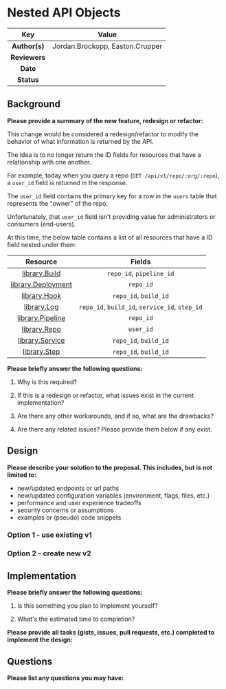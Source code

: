 # Nested API Objects

<!--
The name of this markdown file should:

1. Short and contain no more then 30 characters

2. Contain the date of submission in MM-DD format

3. Clearly state what the proposal is being submitted for
-->

| Key           | Value |
| :-----------: | :---: |
| **Author(s)** | Jordan.Brockopp, Easton.Crupper |
| **Reviewers** |       |
| **Date**      |       |
| **Status**    |       |

<!--
If you're already working with someone, please add them to the proper author/reviewer category.

If not, please leave the reviewer category empty and someone from the Vela team will assign it to themself.

Here is a brief explanation of the different proposal statuses:

1. Reviewed: The proposal is currently under review or has been reviewed.

2. Accepted: The proposal has been accepted and is ready for implementation.

3. In Progress: An accepted proposal is being implemented by actual work.

NOTE: The design is subject to change during this phase.

4. Cancelled: While or before implementation the proposal was cancelled.

NOTE: This can happen for a multitude of reasons.

5. Complete: This feature/change is implemented.
-->

## Background

<!--
This section is intended to describe the new feature, redesign or refactor.
-->

**Please provide a summary of the new feature, redesign or refactor:**

This change would be considered a redesign/refactor to modify the behavior of what information is returned by the API.

The idea is to no longer return the ID fields for resources that have a relationship with one another.

For example, today when you query a repo (`GET /api/v1/repo/:org/:repo`), a `user_id` field is returned in the response.

The `user_id` field contains the primary key for a row in the `users` table that represents the "owner" of the repo.

Unfortunately, that `user_id` field isn't providing value for administrators or consumers (end-users).

At this time, the below table contains a list of all resources that have a ID field nested under them:

| Resource           | Fields |
| :-----------: | :---: |
| [library.Build](https://github.com/go-vela/types/blob/master/library/build.go#L16-L51) | `repo_id`, `pipeline_id` |
| [library.Deployment](https://github.com/go-vela/types/blob/master/library/deployment.go#L13-L28) | `repo_id`       |
| [library.Hook](https://github.com/go-vela/types/blob/master/library/hook.go#L11-L29) | `repo_id`, `build_id` |
| [library.Log](https://github.com/go-vela/types/blob/master/library/log.go#L14-L25) | `repo_id`, `build_id`, `service_id`, `step_id` |
| [library.Pipeline](https://github.com/go-vela/types/blob/master/library/pipeline.go#L11-L31) | `repo_id` |
| [library.Repo](https://github.com/go-vela/types/blob/master/library/repo.go#L11-L38) | `user_id` |
| [library.Service](https://github.com/go-vela/types/blob/master/library/service.go#L16-L35) | `repo_id`, `build_id` |
| [library.Step](https://github.com/go-vela/types/blob/master/library/step.go#L16-L36) | `repo_id`, `build_id` |

<!--
Provide your description here.
-->

**Please briefly answer the following questions:**

1. Why is this required?

<!-- Answer here -->

2. If this is a redesign or refactor, what issues exist in the current implementation?

<!-- Answer here -->

3. Are there any other workarounds, and if so, what are the drawbacks?

<!-- Answer here -->

4. Are there any related issues? Please provide them below if any exist.

<!-- Answer here -->

## Design

<!--
This section is intended to explain the solution design for the proposal.

NOTE: If there are no current plans for a solution, please leave this section blank.
-->

**Please describe your solution to the proposal. This includes, but is not limited to:**

* new/updated endpoints or url paths
* new/updated configuration variables (environment, flags, files, etc.)
* performance and user experience tradeoffs
* security concerns or assumptions
* examples or (pseudo) code snippets

<!-- Answer here -->

### Option 1 - use existing v1

### Option 2 - create new v2

## Implementation

<!--
This section is intended to explain how the solution will be implemented for the proposal.

NOTE: If there are no current plans for implementation, please leave this section blank.
-->

**Please briefly answer the following questions:**

1. Is this something you plan to implement yourself?

<!-- Answer here -->

2. What's the estimated time to completion?

<!-- Answer here -->

**Please provide all tasks (gists, issues, pull requests, etc.) completed to implement the design:**

<!-- Answer here -->

## Questions

**Please list any questions you may have:**

<!-- Answer here -->
